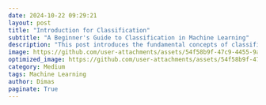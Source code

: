 ```yaml
---
date: 2024-10-22 09:29:21
layout: post
title: "Introduction for Classification"
subtitle: "A Beginner's Guide to Classification in Machine Learning"
description: "This post introduces the fundamental concepts of classification in machine learning, exploring how models can categorize data into predefined labels. It covers basic algorithms such as logistic regression, decision trees, and support vector machines, providing a foundation for understanding supervised learning tasks."
image: https://github.com/user-attachments/assets/54f58b9f-47c9-4455-9a22-9f676613e72d
optimized_image: https://github.com/user-attachments/assets/54f58b9f-47c9-4455-9a22-9f676613e72d
category: Medium
tags: Machine Learning
author: Dimas
paginate: True
---
```

